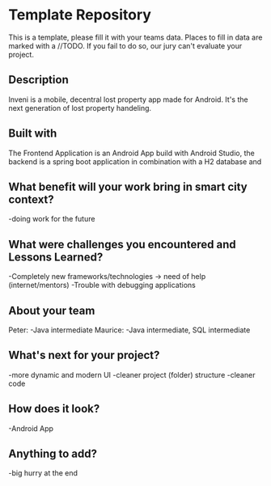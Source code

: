 # Template Repository
This is a template, please fill it with your teams data. Places to fill in data are marked with a //TODO. If you fail to do so, our jury can't evaluate your project. 

## Description 
Inveni is a mobile, decentral lost property app made for Android. It's the next generation of lost property handeling.

## Built with
The Frontend Application is an Android App build with Android Studio, the backend is a spring boot application in combination with a H2 database and 

## What benefit will your work bring in smart city context?
-doing work for the future

## What were challenges you encountered and Lessons Learned?
-Completely new frameworks/technologies -> need of help (internet/mentors)
-Trouble with debugging applications

## About your team
Peter: -Java intermediate
Maurice: -Java intermediate, SQL intermediate

## What's next for your project?
-more dynamic and modern UI
-cleaner project (folder) structure
-cleaner code

## How does it look?
-Android App

## Anything to add?
-big hurry at the end
